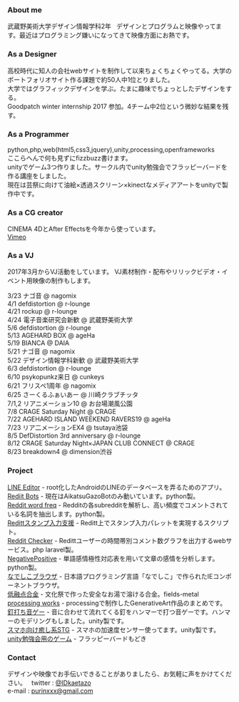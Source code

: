 ### About me
武蔵野美術大学デザイン情報学科2年  
デザインとプログラムと映像やってます。最近はプログラミング嫌いになってきて映像方面にお熱です。  

### As a Designer
高校時代に知人の会社webサイトを制作して以来ちょくちょくやってる。大学のポートフォリオサイト作る課題で約50人中1位とりました。  
大学ではグラフィックデザインを学ぶ。たまに趣味でちょっとしたデザインをする。   
Goodpatch winter internship 2017 参加。4チーム中2位という微妙な結果を残す。  

### As a Programmer
python,php,web(html5,css3,jquery),unity,processing,openframeworks  
ここらへんで何も見ずにfizzbuzz書けます。  
unityでゲーム3つ作りました。サークル内でunity勉強会でフラッピーバードを作る講座をしました。  
現在は芸祭に向けて油絵×透過スクリーン×kinectなメディアアートをunityで製作中です。 

### As a CG creator
CINEMA 4DとAfter Effectsを今年から使っています。  
[Vimeo](https://vimeo.com/user54211615)

### As a VJ
2017年3月からVJ活動をしています。 VJ素材制作・配布やリリックビデオ・イベント用映像の制作もします。  

3/23 ナゴ音 @ nagomix  
4/1 defdistortion @ r-lounge  
4/21 rockup @ r-lounge  
4/24 電子音楽研究会新歓 @ 武蔵野美術大学  
5/6 defdistortion @ r-lounge  
5/13 AGEHARD BOX @ ageHa  
5/19 BIANCA @ DAIA  
5/21 ナゴ音 @ nagomix  
5/22 デザイン情報学科新歓 @ 武蔵野美術大学  
6/3 defdistortion @ r-lounge  
6/10 psykopunkz来日 @ cunkeys  
6/21 フリスペ1周年 @ nagomix  
6/25 さーくるふぁいあー @ 川崎クラブチッタ  
7/1,2 リアニメーション10 @ お台場潮風公園  
7/8 CRAGE Saturday Night @ CRAGE  
7/22 AGEHARD ISLAND WEEKEND RAVERS19 @ ageHa   
7/23 リア二メーションEX4 @ tsutaya池袋  
8/5 DefDistortion 3rd anniversary @ r-lounge  
8/12 CRAGE Saturday Night×JAPAN CLUB CONNECT @ CRAGE  
8/23 breakdown4 @ dimension渋谷  

### Project
[LINE Editor](https://github.com/purinxxx/LINE-Editor) - root化したAndroidのLINEのデータベースを弄るためのアプリ。  
[Rediit Bots](https://github.com/purinxxx/RedditBots) - 現在はAikatsuGazoBotのみ動いています。python製。  
[Reddit word freq](https://github.com/purinxxx/reddit_word_freq) - Redditの各subredditを解析し、高い頻度でコメントされている名詞を抽出します。python製。  
[Redittスタンプ入力支援](https://github.com/purinxxx/stampreddit) - Reditt上でスタンプ入力パレットを実現するスクリプト。  
[Reddit Checker](https://github.com/purinxxx/RedditChecker) - Redittユーザーの時間帯別コメント数グラフを出力するwebサービス。php laravel製。  
[NegativePositive](https://github.com/purinxxx/NegativePositive) - 単語感情極性対応表を用いて文章の感情を分析します。python製。  
[なでしこブラウザ](https://github.com/purinxxx/nadeshiko-browser) - 日本語プログラミング言語「なでしこ」で作られたIEコンポーネントブラウザ。  
[低融点合金](http://dnote.biz/science/190) - 文化祭で作った安全なお湯で溶ける合金。fields-metal    
[processing works](https://github.com/purinxxx/processing_works) - processingで制作したGenerativeArt作品のまとめです。    
[釘打ち音ゲー](https://github.com/purinxxx/KugiUti) - 音に合わせて流れてくる釘をハンマーで打つ音ゲーです。ハンマーのモデリングもしました。unity製です。    
[スマホ向け癒し系STG](https://github.com/purinxxx/Tentouya) - スマホの加速度センサー使ってます。unity製です。  
[unity勉強会用のゲーム](https://github.com/purinxxx/GameTsuku_Tutorial_3D) - フラッピーバードもどき   

### Contact
デザインや映像でお手伝いできることがありましたら、お気軽に声をかけてください。   
twitter : [@IDkaetazo](https://twitter.com/IDkaetazo)  
e-mail : [purinxxx@gmail.com](mailto:purinxxx@gmail.com) 
